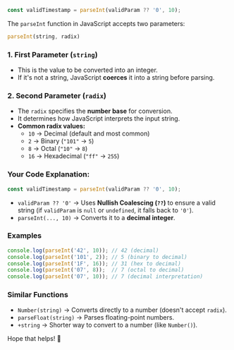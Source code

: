 ```typescript
const validTimestamp = parseInt(validParam ?? '0', 10);
```

The `parseInt` function in JavaScript accepts two parameters:

```js
parseInt(string, radix)
```

### **1. First Parameter (`string`)**
- This is the value to be converted into an integer.
- If it's not a string, JavaScript **coerces** it into a string before parsing.

### **2. Second Parameter (`radix`)**
- The `radix` specifies the **number base** for conversion.
- It determines how JavaScript interprets the input string.
- **Common radix values:**
  - `10` → Decimal (default and most common)
  - `2` → Binary (`"101"` → `5`)
  - `8` → Octal (`"10"` → `8`)
  - `16` → Hexadecimal (`"ff"` → `255`)

### **Your Code Explanation:**
```js
const validTimestamp = parseInt(validParam ?? '0', 10);
```
- `validParam ?? '0'` → Uses **Nullish Coalescing (`??`)** to ensure a valid string (if `validParam` is `null` or `undefined`, it falls back to `'0'`).
- `parseInt(..., 10)` → Converts it to a **decimal integer**.

### **Examples**
```js
console.log(parseInt('42', 10)); // 42 (decimal)
console.log(parseInt('101', 2)); // 5 (binary to decimal)
console.log(parseInt('1F', 16)); // 31 (hex to decimal)
console.log(parseInt('07', 8));  // 7 (octal to decimal)
console.log(parseInt('07', 10)); // 7 (decimal interpretation)
```

### **Similar Functions**
- `Number(string)` → Converts directly to a number (doesn't accept `radix`).
- `parseFloat(string)` → Parses floating-point numbers.
- `+string` → Shorter way to convert to a number (like `Number()`).

Hope that helps! 🚀